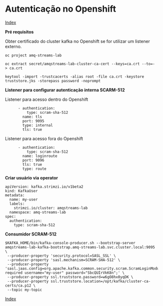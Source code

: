 #
# Autenticação no Openshift
[Index](./index.md)

**Pré requisitos**

Obter certificado do cluster kafka no Openshift se for utilizar um listener externo.

```
oc project amq-streams-lab
```

```
oc extract secret/amqstreams-lab-cluster-ca-cert --keys=ca.crt --to=- > ca.crt
```

```
keytool -import -trustcacerts -alias root -file ca.crt -keystore truststore.jks -storepass password -noprompt
```

**Listener para configurar autenticação interna SCARM-512**

Listener para acesso dentro do Openshift
```
      - authentication:
          type: scram-sha-512
        name: tls
        port: 9095
        type: internal
        tls: true
```

Listener para acesso fora do Openshift
```
      - authentication:
          type: scram-sha-512
        name: loginroute
        port: 9096
        tls: true
        type: route
```

**Criar usuário via operator**

```
apiVersion: kafka.strimzi.io/v1beta2
kind: KafkaUser
metadata:
  name: my-user
  labels:
    strimzi.io/cluster: amqstreams-lab
  namespace: amq-streams-lab
spec:
  authentication:
    type: scram-sha-512
```

**Consumidor SCRAM-512**

```
$KAFKA_HOME/bin/kafka-console-producer.sh --bootstrap-server amqstreams-lab-kafka-bootstrap.amq-streams-lab.svc.cluster.local:9095 \
 --producer-property 'security.protocol=SASL_SSL' \
 --producer-property 'sasl.mechanism=SCRAM-SHA-512' \
 --producer-property 'sasl.jaas.config=org.apache.kafka.common.security.scram.ScramLoginModule required username="my-user" password="SbcQUIrVkK8n";' \
 --producer-property ssl.truststore.password=w6gO8hx0yqDK \
 --producer-property ssl.truststore.location=/opt/kafka/cluster-ca-certs/ca.p12 \
 --topic my-topic
```



[Index](./index.md)

